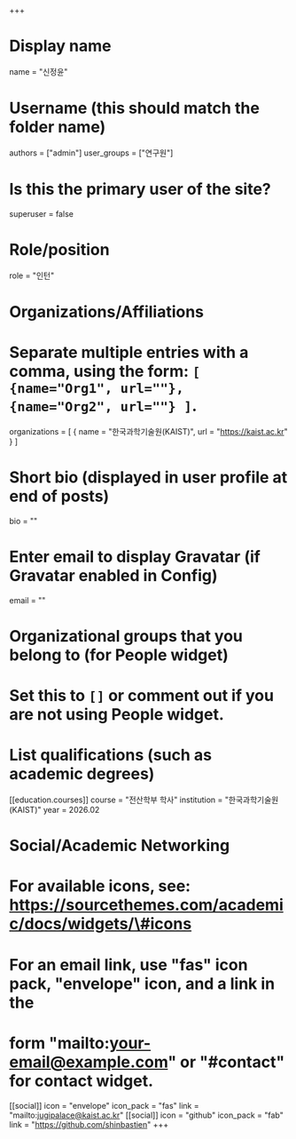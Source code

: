 +++

# Display name
name = "신정윤"

# Username (this should match the folder name)
authors = ["admin"]
user_groups = ["연구원"]
# Is this the primary user of the site?
superuser = false

# Role/position
role = "인턴"

# Organizations/Affiliations
#   Separate multiple entries with a comma, using the form: `[ {name="Org1", url=""}, {name="Org2", url=""} ]`.
organizations = [ { name = "한국과학기술원(KAIST)", url = "https://kaist.ac.kr" } ]

# Short bio (displayed in user profile at end of posts)
bio = ""

# Enter email to display Gravatar (if Gravatar enabled in Config)
email = ""

# Organizational groups that you belong to (for People widget)
#   Set this to `[]` or comment out if you are not using People widget.

# List qualifications (such as academic degrees)

[[education.courses]]
  course = "전산학부 학사"
  institution = "한국과학기술원(KAIST)"
  year = 2026.02

# Social/Academic Networking
# For available icons, see: https://sourcethemes.com/academic/docs/widgets/\#icons
#   For an email link, use "fas" icon pack, "envelope" icon, and a link in the
#   form "mailto:your-email@example.com" or "#contact" for contact widget.

[[social]]
  icon = "envelope"
  icon_pack = "fas"
  link = "mailto:jugipalace@kaist.ac.kr"
[[social]]
  icon = "github"
  icon_pack = "fab"
  link = "https://github.com/shinbastien"
+++

